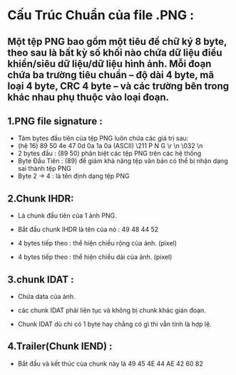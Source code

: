 # Cấu Trúc Chuẩn của file .PNG :
## Một tệp PNG bao gồm một tiêu đề chữ ký 8 byte, theo sau là bất kỳ số khối nào chứa dữ liệu điều khiển/siêu dữ liệu/dữ liệu hình ảnh. Mỗi đoạn chứa ba trường tiêu chuẩn – độ dài 4 byte, mã loại 4 byte, CRC 4 byte – và các trường bên trong khác nhau phụ thuộc vào loại đoạn.
## 1.PNG file signature :
+ Tám bytes đầu tiên của tệp PNG luôn chứa các giá trị sau:
+ (hệ 16)           89  50  4e  47  0d  0a  1a  0a
  (ASCII)         \211   P   N   G  \r  \n \032 \n
+ 2 bytes đầu : (89 50) phân biệt các tệp PNG trên các hệ thống
+ Byte Đầu Tiên : (89) để giảm khả năng tệp văn bản có thể bị nhận dạng sai thành tệp PNG
+ Byte 2 -> 4 : là tên định dạng tệp PNG
##  2.Chunk IHDR:

+ Là chunk đầu tiên của 1 ảnh PNG.

+ Bắt đầu chunk IHDR là tên của nó : 49 48 44 52

+ 4 bytes tiếp theo : thể hiện chiều rộng của ảnh. (pixel)

+ 4 bytes tiếp theo : thể hiện chiều dài của ảnh. (pixel)
## 3.chunk IDAT :
+ Chứa data của ảnh.

+ các chunk IDAT phải liên tục và không bị chunk khác gián đoạn.

+ Chunk IDAT dù chỉ có 1 byte hay chẳng có gì thì vẫn tính là hợp lệ.
## 4.Trailer(Chunk IEND) :
+ Bắt đầu và kết thúc của chunk này là 49 45 4E 44 AE 42 60 82

